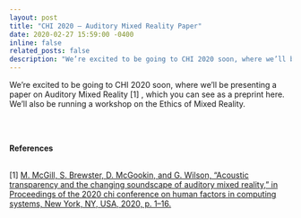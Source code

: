 ```yaml
---
layout: post
title: "CHI 2020 – Auditory Mixed Reality Paper"
date: 2020-02-27 15:59:00 -0400
inline: false
related_posts: false
description: "We’re excited to be going to CHI 2020 soon, where we’ll be presenting a paper on Auditory Mixed Reality [1] , which you can see as a preprint here. We’ll also be running a workshop on the Ethics of Mixed Reality. <br> <br> <b>References</b> <br> [1] <a href='https://dl.acm.org/doi/10.1145/3266037.3266104' target='_blank'> M. McGill, S. Brewster, D. McGookin, and G. Wilson, “Acoustic transparency and the changing soundscape of auditory mixed reality,” in Proceedings of the 2020 chi conference on human factors in computing systems, New York, NY, USA, 2020, p. 1–16."
---
```


We’re excited to be going to CHI 2020 soon, where we’ll be presenting a paper on Auditory Mixed Reality [1] , which you can see as a preprint here. We’ll also be running a workshop on the Ethics of Mixed Reality. 

<br> <br> 

<b>References</b> 

<br> [1] <a href='https://dl.acm.org/doi/10.1145/3266037.3266104' target='_blank'> M. McGill, S. Brewster, D. McGookin, and G. Wilson, “Acoustic transparency and the changing soundscape of auditory mixed reality,” in Proceedings of the 2020 chi conference on human factors in computing systems, New York, NY, USA, 2020, p. 1–16.
